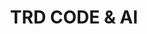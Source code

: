 ---
title: TRD CODE & AI
redirect_to: https://docs.google.com/forms/d/e/1FAIpQLSccgb86dAJ7t9sNGjUL1euavWbIgNo72wyheC78j87DEEsHig/viewform?usp=header
redirect_from: 
  - /CODE&AI2425
  - /code&ai2425
---